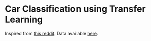 # Car Classification using Transfer Learning

Inspired from [this reddit](https://www.reddit.com/r/MachineLearning/comments/ek5zwv/p_64000_pictures_of_cars_labeled_by_make_model/?utm_source=share&utm_medium=ios_app&utm_name=iossmf).
Data available [here](https://drive.google.com/file/d/1TQQuT60bddyeGBVfwNOk6nxYavxQdZJD/view).
